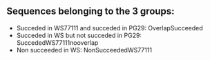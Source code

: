 ## Sequences belonging to the 3 groups:

- Succeded in WS77111 and succeded in PG29: OverlapSucceeded
- Succeded in WS but not succeded in PG29: SuccededWS77111nooverlap
- Non succeeded in WS: NonSucceededWS77111
